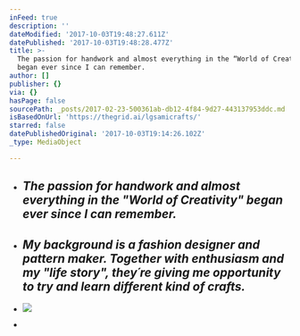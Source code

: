 ```yaml
---
inFeed: true
description: ''
dateModified: '2017-10-03T19:48:27.611Z'
datePublished: '2017-10-03T19:48:28.477Z'
title: >-
  The passion for handwork and almost everything in the “World of Creativity”
  began ever since I can remember.
author: []
publisher: {}
via: {}
hasPage: false
sourcePath: _posts/2017-02-23-500361ab-db12-4f84-9d27-443137953ddc.md
isBasedOnUrl: 'https://thegrid.ai/lgsamicrafts/'
starred: false
datePublishedOriginal: '2017-10-03T19:14:26.102Z'
_type: MediaObject

---
```

* ## _The passion for handwork and almost everything in the "World of Creativity" began ever since I can remember._

* ## _My background is a fashion designer and pattern maker. Together with enthusiasm and my "life story", they´re giving me opportunity to try and learn different kind of crafts._

* ![](https://the-grid-user-content.s3-us-west-2.amazonaws.com/8a2022a5-1315-41ea-911e-643ef84d2a16.jpg)

*